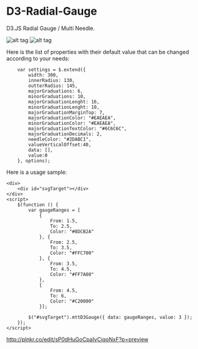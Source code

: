 D3-Radial-Gauge
===============

D3.JS Radial Gauge / Multi Needle.

![alt tag](https://raw.github.com/stherrienaspnet/D3-Radial-Gauge/master/SingleGauge.png)
![alt tag](https://raw.github.com/stherrienaspnet/D3-Radial-Gauge/master/MultiGauge.png)

Here is the list of properties with their default value that can be changed according to your needs:

        var settings = $.extend({
            width: 300,
            innerRadius: 130,
            outterRadius: 145,
            majorGraduations: 6,
            minorGraduations: 10,
            majorGraduationLenght: 16,
            minorGraduationLenght: 10,
            majorGraduationMarginTop: 7,
            majorGraduationColor: "#EAEAEA",
            minorGraduationColor: "#EAEAEA",
            majorGraduationTextColor: "#6C6C6C",
            majorGraduationDecimals: 2,
            needleColor: "#2DABC1",
            valueVerticalOffset:40,
            data: [],
            value:0
        }, options);
 
Here is a usage sample:

    <div>
        <div id="svgTarget"></div>
    </div>
    <script>
        $(function () {
            var gaugeRanges = [
                {
                    From: 1.5,
                    To: 2.5,
                    Color: "#8DCB2A"
                }, {
                    From: 2.5,
                    To: 3.5,
                    Color: "#FFC700"
                }, {
                    From: 3.5,
                    To: 4.5,
                    Color: "#FF7A00"
                },
                {
                    From: 4.5,
                    To: 6,
                    Color: "#C20000"
                }];

            $("#svgTarget").mttD3Gauge({ data: gaugeRanges, value: 3 });
        });
    </script>

http://plnkr.co/edit/sP0dHuGoCpaIvCiqoNxF?p=preview
